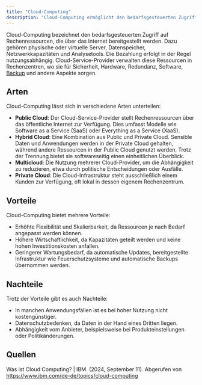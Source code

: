 ```yaml
---
title: "Cloud-Computing"
description: "Cloud-Computing ermöglicht den bedarfsgesteuerten Zugriff auf Rechenressourcen wie Server, Speicher und Netzwerkkapazitäten mit nutzungsabhängiger Bezahlung. Arten sind Public, Private, Hybrid und Multicloud. Vorteile sind Flexibilität und Skalierbarkeit, Nachteile sind Datenschutzbedenken und Abhängigkeit vom Anbieter."
---
```


Cloud-Computing bezeichnet den bedarfsgesteuerten Zugriff auf Rechenressourcen, die über das Internet bereitgestellt werden. Dazu gehören physische oder virtuelle Server, Datenspeicher, Netzwerkkapazitäten und Analysetools. Die Bezahlung erfolgt in der Regel nutzungsabhängig. Cloud-Service-Provider verwalten diese Ressourcen in Rechenzentren, wo sie für Sicherheit, Hardware, Redundanz, Software, [Backup](/open-fidup/lerninhalte/backup) und andere Aspekte sorgen.

## Arten

Cloud-Computing lässt sich in verschiedene Arten unterteilen:

- **Public Cloud**: Der Cloud-Service-Provider stellt Rechenressourcen über das öffentliche Internet zur Verfügung. Dies umfasst Modelle wie Software as a Service (SaaS) oder Everything as a Service (XaaS).
- **Hybrid Cloud**: Eine Kombination aus Public und Private Cloud. Sensible Daten und Anwendungen werden in der Private Cloud gehalten, während andere Ressourcen in der Public Cloud genutzt werden. Trotz der Trennung bietet sie softwareseitig einen einheitlichen Überblick.
- **Multicloud**: Die Nutzung mehrerer Cloud-Provider, um die Abhängigkeit zu reduzieren, etwa durch politische Entscheidungen oder Ausfälle.
- **Private Cloud**: Die Cloud-Infrastruktur steht ausschließlich einem Kunden zur Verfügung, oft lokal in dessen eigenem Rechenzentrum.

## Vorteile

Cloud-Computing bietet mehrere Vorteile:

- Erhöhte Flexibilität und Skalierbarkeit, da Ressourcen je nach Bedarf angepasst werden können.
- Höhere Wirtschaftlichkeit, da Kapazitäten geteilt werden und keine hohen Investitionskosten anfallen.
- Geringerer Wartungsbedarf, da automatische Updates, bereitgestellte Infrastruktur wie Feuerschutzsysteme und automatische Backups übernommen werden.

## Nachteile

Trotz der Vorteile gibt es auch Nachteile:

- In manchen Anwendungsfällen ist es bei hoher Nutzung nicht kostengünstiger.
- Datenschutzbedenken, da Daten in der Hand eines Dritten liegen.
- Abhängigkeit vom Anbieter, beispielsweise bei Produkteinstellungen oder Politikänderungen.

## Quellen

Was ist Cloud Computing? | IBM. (2024, September 11). Abgerufen von https://www.ibm.com/de-de/topics/cloud-computing